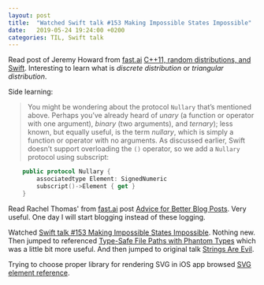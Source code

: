 ```yaml
---
layout: post
title:  "Watched Swift talk #153 Making Impossible States Impossible"
date:   2019-05-24 19:24:00 +0200
categories: TIL, Swift talk
---
```

Read post of Jeremy Howard from [fast.ai](https://fast.ai) [C++11, random distributions, and Swift](https://www.fast.ai/2019/01/13/swift-random/). Interesting to learn what is *discrete distribution* or *triangular distribution*.

Side learning:

> You might be wondering about the protocol `Nullary` that’s mentioned above. Perhaps you’ve already heard of *unary* (a function or operator with one argument), *binary* (two arguments), and *ternary*); less known, but equally useful, is the term *nullary*, which is simply a function or operator with no arguments. As discussed earlier, Swift doesn’t support overloading the `()` operator, so we add a `Nullary` protocol using subscript:
```swift
    public protocol Nullary {
        associatedtype Element: SignedNumeric
        subscript()->Element { get }
    }
```

Read Rachel Thomas' from [fast.ai](https://fast.ai) post [Advice for Better Blog Posts](https://www.fast.ai/2019/05/13/blogging-advice/). Very useful. One day I will start blogging instead of these logging.

Watched [Swift talk #153 Making Impossible States Impossible](http://talk.objc.io/episodes/S01E153-making-impossible-states-impossible). Nothing new. Then jumped to referenced [Type-Safe File Paths with Phantom Types](https://talk.objc.io/episodes/S01E71-type-safe-file-paths-with-phantom-types) which was a little bit more useful. And then jumped to original talk [Strings Are Evil](https://www.youtube.com/watch?v=UTm5p96KlEc).

Trying to choose proper library for rendering SVG in iOS app browsed [SVG element reference](https://developer.mozilla.org/en-US/docs/Web/SVG/Element).
